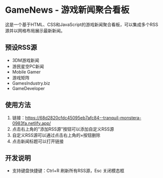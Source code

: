 # GameNews - 游戏新闻聚合看板

这是一个基于HTML、CSS和JavaScript的游戏新闻聚合看板，可以集成多个RSS源并以网格布局展示最新新闻。

## 预设RSS源

- 3DM游戏新闻
- 游民星空PC新闻
- Mobile Gamer
- 游戏矩阵
- GamesIndustry.biz
- GameDeveloper

## 使用方法

1. 链接：https://68d2820cfdc45095eb7afc84--tranquil-monstera-0983fa.netlify.app/
2. 点击右上角的"添加RSS源"按钮可以添加自定义RSS源
3. 自定义RSS源可以通过点击右上角的×按钮删除
4. 点击新闻标题可以打开链接

## 开发说明

- 支持键盘快捷键：Ctrl+R 刷新所有RSS源，Esc 关闭模态框
